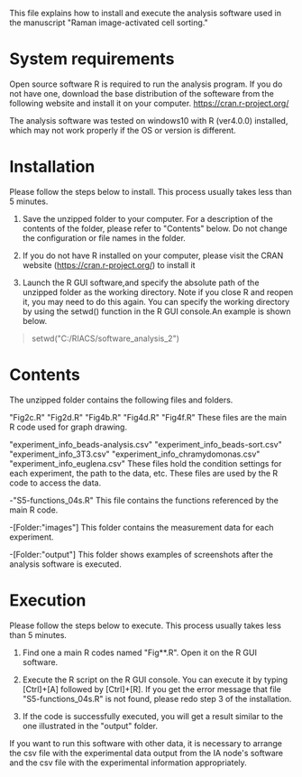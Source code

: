 This file explains how to install and execute the analysis software used in the manuscript "Raman image-activated cell sorting."


# System requirements

Open source software R is required to run the analysis program. If you do not have one, download the base distribution of the softeware from the following website and install it on your computer. 
https://cran.r-project.org/

The analysis software was tested on windows10 with R (ver4.0.0) installed, which may not work properly if the OS or version is different.


# Installation

Please follow the steps below to install. This process usually takes less than 5 minutes.

1. Save the unzipped folder to your computer. For a description of the contents of the folder, please refer to "Contents" below. Do not change the configuration or file names in the folder.

2. If you do not have R installed on your computer, please visit the CRAN website (https://cran.r-project.org/) to install it

3. Launch the R GUI software,and specify the absolute path of the unzipped folder as the working directory. Note if you close R and reopen it, you may need to do this again. You can specify the working directory by using the setwd() function in the R GUI console.An example is shown below.

> setwd("C:/RIACS/software_analysis_2")


# Contents
 
The unzipped folder contains the following files and folders.

"Fig2c.R"
"Fig2d.R"
"Fig4b.R"
"Fig4d.R"
"Fig4f.R"
These files are the main R code used for graph drawing.

"experiment_info_beads-analysis.csv"
"experiment_info_beads-sort.csv"
"experiment_info_3T3.csv"
"experiment_info_chramydomonas.csv"
"experiment_info_euglena.csv"
These files hold the condition settings for each experiment, the path to the data, etc. These files are used by the R code to access the data.

-"S5-functions_04s.R"
This file contains the functions referenced by the main R code.

-[Folder:"images"]
This folder contains the measurement data for each experiment.

-[Folder:"output"]
This folder shows examples of screenshots after the analysis software is executed.


# Execution

Please follow the steps below to execute. This process usually takes less than 5 minutes.

1. Find one a main R codes named "Fig**.R". Open it on the R GUI software.

2. Execute the R script on the R GUI console. You can execute it by typing [Ctrl]+[A] followed by [Ctrl]+[R]. 
If you get the error message that file "S5-functions_04s.R" is not found, please redo step 3 of the installation. 

3. If the code is successfully executed, you will get a result similar to the one illustrated in the "output" folder.

If you want to run this software with other data, it is necessary to arrange the csv file with the experimental data output from the IA node's software and the csv file with the experimental information appropriately.
